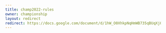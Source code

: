 ```yaml
---
title: champ2022-rules
owner: championship
layout: redirect
redirect: https://docs.google.com/document/d/1hW_O0XhkpNqHmWB735qBUqXjQXomyoKIIwf-P1vt2Po
---
```

